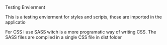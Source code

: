 Testing Envierment

This is a testing envierment for styles and scripts, those are imported in the applicatio 

For CSS i use SASS witch is a more programatic way of writing CSS.
The SASS files are compiled in a single CSS file in dist folder